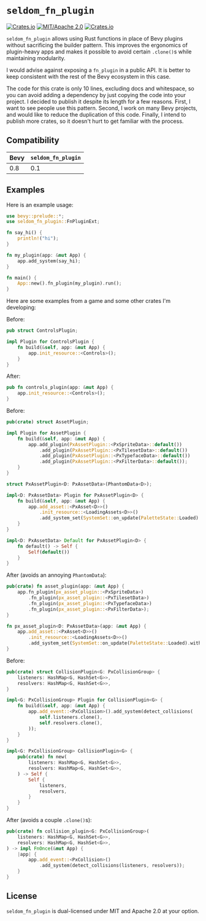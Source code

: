 # `seldom_fn_plugin`

[![Crates.io](https://img.shields.io/crates/v/seldom_fn_plugin.svg)](https://crates.io/crates/seldom_fn_plugin)
[![MIT/Apache 2.0](https://img.shields.io/badge/license-MIT%2FApache-blue.svg)](https://github.com/Seldom-SE/seldom_fn_plugin#license)
[![Crates.io](https://img.shields.io/crates/d/seldom_fn_plugin.svg)](https://crates.io/crates/seldom_fn_plugin)

`seldom_fn_plugin` allows using Rust functions in place of Bevy plugins
without sacrificing the builder pattern. This improves the ergonomics of plugin-heavy apps
and makes it possible to avoid certain `.clone()`s while maintaining modularity.

I would advise against exposing a `fn_plugin` in a public API. It is better to keep consistent
with the rest of the Bevy ecosystem in this case.

The code for this crate is only 10 lines, excluding docs and whitespace,
so you can avoid adding a dependency by just copying the code into your project.
I decided to publish it despite its length for a few reasons. First,
I want to see people use this pattern. Second, I work on many Bevy projects,
and would like to reduce the duplication of this code. Finally, I intend to publish more crates,
so it doesn't hurt to get familiar with the process.

## Compatibility

| Bevy | `seldom_fn_plugin` |
| ---- | ------------------ |
| 0.8  | 0.1                |

## Examples

Here is an example usage:

```Rust
use bevy::prelude::*;
use seldom_fn_plugin::FnPluginExt;

fn say_hi() {
    println!("hi");
}

fn my_plugin(app: &mut App) {
    app.add_system(say_hi);
}

fn main() {
    App::new().fn_plugin(my_plugin).run();
}
```

Here are some examples from a game and some other crates I'm developing:

Before:

```Rust
pub struct ControlsPlugin;

impl Plugin for ControlsPlugin {
    fn build(&self, app: &mut App) {
        app.init_resource::<Controls>();
    }
}
```

After:

```Rust
pub fn controls_plugin(app: &mut App) {
    app.init_resource::<Controls>();
}
```

Before:

```Rust
pub(crate) struct AssetPlugin;

impl Plugin for AssetPlugin {
    fn build(&self, app: &mut App) {
        app.add_plugin(PxAssetPlugin::<PxSpriteData>::default())
            .add_plugin(PxAssetPlugin::<PxTilesetData>::default())
            .add_plugin(PxAssetPlugin::<PxTypefaceData>::default())
            .add_plugin(PxAssetPlugin::<PxFilterData>::default());
    }
}

struct PxAssetPlugin<D: PxAssetData>(PhantomData<D>);

impl<D: PxAssetData> Plugin for PxAssetPlugin<D> {
    fn build(&self, app: &mut App) {
        app.add_asset::<PxAsset<D>>()
            .init_resource::<LoadingAssets<D>>()
            .add_system_set(SystemSet::on_update(PaletteState::Loaded).with_system(D::load));
    }
}

impl<D: PxAssetData> Default for PxAssetPlugin<D> {
    fn default() -> Self {
        Self(default())
    }
}
```

After (avoids an annoying `PhantomData`):

```Rust
pub(crate) fn asset_plugin(app: &mut App) {
    app.fn_plugin(px_asset_plugin::<PxSpriteData>)
        .fn_plugin(px_asset_plugin::<PxTilesetData>)
        .fn_plugin(px_asset_plugin::<PxTypefaceData>)
        .fn_plugin(px_asset_plugin::<PxFilterData>);
}

fn px_asset_plugin<D: PxAssetData>(app: &mut App) {
    app.add_asset::<PxAsset<D>>()
        .init_resource::<LoadingAssets<D>>()
        .add_system_set(SystemSet::on_update(PaletteState::Loaded).with_system(D::load));
}
```

Before:

```Rust
pub(crate) struct CollisionPlugin<G: PxCollisionGroup> {
    listeners: HashMap<G, HashSet<G>>,
    resolvers: HashMap<G, HashSet<G>>,
}

impl<G: PxCollisionGroup> Plugin for CollisionPlugin<G> {
    fn build(&self, app: &mut App) {
        app.add_event::<PxCollision>().add_system(detect_collisions(
            self.listeners.clone(),
            self.resolvers.clone(),
        ));
    }
}

impl<G: PxCollisionGroup> CollisionPlugin<G> {
    pub(crate) fn new(
        listeners: HashMap<G, HashSet<G>>,
        resolvers: HashMap<G, HashSet<G>>,
    ) -> Self {
        Self {
            listeners,
            resolvers,
        }
    }
}
```

After (avoids a couple `.clone()`s):

```Rust
pub(crate) fn collision_plugin<G: PxCollisionGroup>(
    listeners: HashMap<G, HashSet<G>>,
    resolvers: HashMap<G, HashSet<G>>,
) -> impl FnOnce(&mut App) {
    |app| {
        app.add_event::<PxCollision>()
            .add_system(detect_collisions(listeners, resolvers));
    }
}
```

## License

`seldom_fn_plugin` is dual-licensed under MIT and Apache 2.0 at your option.